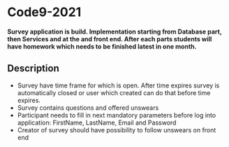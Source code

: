 # Code9-2021  

**Survey application is build. Implementation starting from Database part, then Services and at the and front end. After each parts students will have homework which needs to be finished latest in one month.** 

## Description
-   Survey have time frame for which is open. After time expires survey is automatically closed or user which created can do that before time expires.
-   Survey contains questions and offered unswears
-   Participant needs to fill in next mandatory parameters before log into application: FirstName, LastName, Email and Password
-   Creator of survey should have possibility to follow unswears on front end
